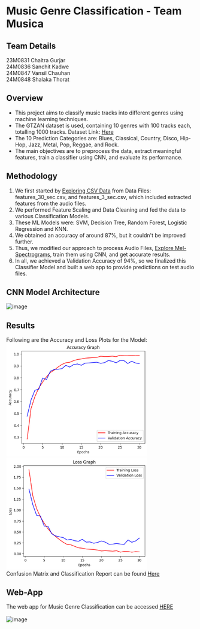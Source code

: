 # Music Genre Classification - Team Musica

## Team Details
23M0831 Chaitra Gurjar <br>
24M0836 Sanchit Kadwe<br>
24M0847 Vansil Chauhan <br>
24M0848 Shalaka Thorat

## Overview
<ul>
<li>This project aims to classify music tracks into different genres using machine learning techniques.</li>
<li>The GTZAN dataset is used, containing 10 genres with 100 tracks each, totalling 1000 tracks.
Dataset Link: <a href="https://www.kaggle.com/datasets/andradaolteanu/gtzan-dataset-music-genre-classification">Here</a></li>
<li>The 10 Prediction Categories are: Blues, Classical, Country, Disco, Hip-Hop, Jazz, Metal, Pop, Reggae, and Rock.</li>
<li>The main objectives are to preprocess the data, extract meaningful features, train a classifier using CNN, and evaluate its performance.</li>
</ul>

## Methodology
1) We first started by <a href="https://github.com/sanchitkadwe/fml-project/tree/main/Exploring%20CSV%20Data">Exploring CSV Data</a> from Data Files: features_30_sec.csv, and features_3_sec.csv, which included extracted features from the audio files.
2) We performed Feature Scaling and Data Cleaning and fed the data to various Classification Models.
3) These ML Models were: SVM, Decision Tree, Random Forest, Logistic Regression and KNN.
4) We obtained an accuracy of around 87%, but it couldn't be improved further.
5) Thus, we modified our approach to process Audio Files, <a href="https://github.com/sanchitkadwe/fml-project/tree/main/Exploring%20Mel-Spectrograms">Explore Mel-Spectrograms</a>, train them using CNN, and get accurate results.
6) In all, we achieved a Validation Accuracy of 94%, so we finalized this Classifier Model and built a web app to provide predictions on test audio files.


## CNN Model Architecture
<img width="500" alt="image" src="https://github.com/user-attachments/assets/dd9ec0c7-29b0-49f2-b25e-fb63d91a7303">

## Results
Following are the Accuracy and Loss Plots for the Model:<br>
<img width="377" alt="image" src="https://github.com/sanchitkadwe/fml-project/blob/main/Output%20Graphs/Accuracy%20Graph.png">
<img width="377" alt="image" src="https://github.com/sanchitkadwe/fml-project/blob/main/Output%20Graphs/Loss%20Graph.png"><br>
Confusion Matrix and Classification Report can be found <a href="https://github.com/sanchitkadwe/fml-project/tree/main/Output%20Graphs">Here</a>

## Web-App
The web app for Music Genre Classification can be accessed <a href="https://cs725-genreclassifier.streamlit.app/">HERE</a><br><br>
<img width="872" alt="image" src="https://github.com/user-attachments/assets/34cfb690-6ace-4fad-803d-d4bdada7eee0">
